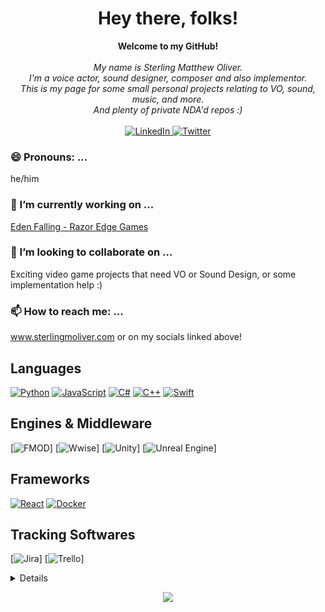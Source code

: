 <h1 align="center">Hey there, folks!</h1>

<p align="center">
    <b>Welcome to my GitHub!</b><br><br>
    <i>
        My name is Sterling Matthew Oliver.<br>
        I'm a voice actor, sound designer, composer and also implementor.<br>
        This is my page for some small personal projects relating to VO, sound, music, and more.<br>
        And plenty of private NDA'd repos :) <br>
    </i><br>
    <a href="https://www.linkedin.com/in/sterlingmoliver">
        <img src="https://img.shields.io/badge/LinkedIn-blue?style=flat-square&logo=linkedin" alt="LinkedIn">
    <a href="https://twitter.com/sterlingmoliver">
        <img src="https://img.shields.io/twitter/follow/SterlingMOliver?style=social" alt="Twitter">
    </a>
</p>

### 😄 Pronouns: ...
he/him 

### 🔭 I’m currently working on ...
[Eden Falling - Razor Edge Games](https://edenfalling.razoredgegames.com/)

### 👯 I’m looking to collaborate on ...
Exciting video game projects that need VO or Sound Design, or some implementation help :) 

### 📫 How to reach me: ... 
www.sterlingmoliver.com or on my socials linked above!



## Languages
[![Python](https://img.shields.io/badge/python-black?style=for-the-badge&logo=python)](https://github.com/sterlingmoliver)
[![JavaScript](https://img.shields.io/badge/javascript-black?style=for-the-badge&logo=javascript)](https://github.com/sterlingmoliver)
[![C#](https://img.shields.io/badge/csharp-black?style=for-the-badge&logo=csharp)](https://github.com/sterlingmoliver)
[![C++](https://img.shields.io/static/v1?style=for-the-badge&message=C%2B%2B&color=00599C&logo=C%2B%2B&logoColor=FFFFFF&label=)](https://github.com/sterlingmoliver)
[![Swift](https://img.shields.io/badge/Swift-black?style=for-the-badge&logo=swift&logoColor=white)](https://github.com/sterlingmoliver)

## Engines & Middleware
[![FMOD](https://img.shields.io/static/v1?style=for-the-badge&message=FMOD&color=000000&logo=FMOD&logoColor=FFFFFF&label=)]
[![Wwise](https://img.shields.io/static/v1?style=for-the-badge&message=Wwise&color=00549F&logo=Wwise&logoColor=FFFFFF&label=)]
[![Unity](https://img.shields.io/static/v1?style=for-the-badge&message=Unity&color=222222&logo=Unity&logoColor=FFFFFF&label=)]
[![Unreal Engine](https://img.shields.io/static/v1?style=for-the-badge&message=Unreal+Engine&color=0E1128&logo=Unreal+Engine&logoColor=FFFFFF&label=)]

## Frameworks
[![React](https://img.shields.io/badge/react-black?style=for-the-badge&logo=react)](https://github.com/sterlingmoliver)
[![Docker](https://img.shields.io/badge/docker-black?style=for-the-badge&logo=docker)](https://hub.docker.com/u/sterlingmoliver)

## Tracking Softwares
[![Jira](https://img.shields.io/static/v1?style=for-the-badge&message=Jira&color=0052CC&logo=Jira&logoColor=FFFFFF&label=)]
[![Trello](https://img.shields.io/static/v1?style=for-the-badge&message=Trello&color=0052CC&logo=Trello&logoColor=FFFFFF&label=)]

<details>
<p align="center">
  <a href="https://github.com/sterlingmoliver">
    <img src="http://github-profile-summary-cards.vercel.app/api/cards/profile-details?username=sterlingmoliver&theme=transparent" />
  </a>
  <a href="https://github.com/sterlingmoliver">
    <img src="https://github-readme-streak-stats.herokuapp.com/?user=sterlingmoliver&hide_border=true&card_width=338&theme=transparent" />
  </a>
  <a href="https://github.com/sterlingmoliver">
    <img src="http://github-profile-summary-cards.vercel.app/api/cards/stats?username=sterlingmoliver&theme=transparent" />
  </a>
  <a href="https://github.com/sterlingmoliver">
    <img src="https://github-readme-stats.vercel.app/api/top-langs/?username=sterlingmoliver&langs_count=10&exclude_repo=&hide=jupyter%20notebook,vim%20script,cmake,makefile,batchfile,emacs%20lisp,css,html&layout=default&card_width=699&hide_border=true&theme=transparent" />
  </a>
</p>
</details>

<p align="center">
  <a href="https://github.com/sterlingmoliver">
    <img src="https://komarev.com/ghpvc/?username=sterlingmoliver&color=blue&style=flat)" />
  </a>
</p>
<!--
This readme was lovingly stolen and adapted from Wervlad at www.github.com/wevlad - thank ye 

more shields snippets - https://github.com/progfay/shields-with-icon/blob/master/Snippets.md
- 🔭 I’m currently working on ...
- 🌱 I’m currently learning ...
- 👯 I’m looking to collaborate on ...
- 🤔 I’m looking for help with ...
- 💬 Ask me about ...
- 📫 How to reach me: ...
- 😄 Pronouns: ...
- ⚡ Fun fact: ...
-->

